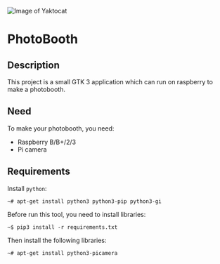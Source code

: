 ![Image of Yaktocat](./img/photobooth.png)
# PhotoBooth

## Description

This project is a small GTK 3 application which can run on raspberry
to make a photobooth.

## Need

To make your photobooth, you need:

- Raspberry B/B+/2/3
- Pi camera

## Requirements

Install `python`:
```shell
~# apt-get install python3 python3-pip python3-gi
```

Before run this tool, you need to install libraries:
```shell
~$ pip3 install -r requirements.txt
```

Then install the following libraries:
```shell
~# apt-get install python3-picamera
```